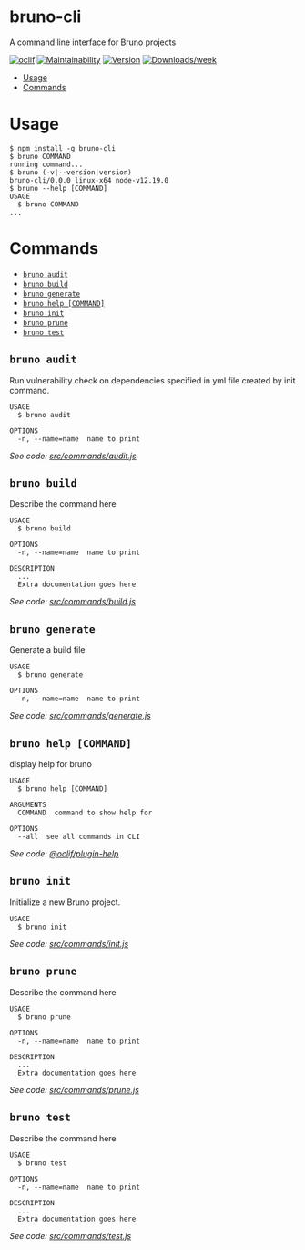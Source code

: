bruno-cli
=========

A command line interface for Bruno projects

[![oclif](https://img.shields.io/badge/cli-oclif-brightgreen.svg)](https://oclif.io)
[![Maintainability](https://api.codeclimate.com/v1/badges/8bfba664e7feb2821a9e/maintainability)](https://codeclimate.com/github/justws95/bruno-cli/maintainability)
[![Version](https://img.shields.io/npm/v/bruno-cli.svg)](https://npmjs.org/package/bruno-cli)
[![Downloads/week](https://img.shields.io/npm/dw/bruno-cli.svg)](https://npmjs.org/package/bruno-cli)


<!-- toc -->
* [Usage](#usage)
* [Commands](#commands)
<!-- tocstop -->
# Usage
<!-- usage -->
```sh-session
$ npm install -g bruno-cli
$ bruno COMMAND
running command...
$ bruno (-v|--version|version)
bruno-cli/0.0.0 linux-x64 node-v12.19.0
$ bruno --help [COMMAND]
USAGE
  $ bruno COMMAND
...
```
<!-- usagestop -->
# Commands
<!-- commands -->
* [`bruno audit`](#bruno-audit)
* [`bruno build`](#bruno-build)
* [`bruno generate`](#bruno-generate)
* [`bruno help [COMMAND]`](#bruno-help-command)
* [`bruno init`](#bruno-init)
* [`bruno prune`](#bruno-prune)
* [`bruno test`](#bruno-test)

## `bruno audit`

Run vulnerability check on dependencies specified in yml file created by init command.

```
USAGE
  $ bruno audit

OPTIONS
  -n, --name=name  name to print
```

_See code: [src/commands/audit.js](https://github.com/justws95/bruno-cli/blob/v0.0.0/src/commands/audit.js)_

## `bruno build`

Describe the command here

```
USAGE
  $ bruno build

OPTIONS
  -n, --name=name  name to print

DESCRIPTION
  ...
  Extra documentation goes here
```

_See code: [src/commands/build.js](https://github.com/justws95/bruno-cli/blob/v0.0.0/src/commands/build.js)_

## `bruno generate`

Generate a build file

```
USAGE
  $ bruno generate

OPTIONS
  -n, --name=name  name to print
```

_See code: [src/commands/generate.js](https://github.com/justws95/bruno-cli/blob/v0.0.0/src/commands/generate.js)_

## `bruno help [COMMAND]`

display help for bruno

```
USAGE
  $ bruno help [COMMAND]

ARGUMENTS
  COMMAND  command to show help for

OPTIONS
  --all  see all commands in CLI
```

_See code: [@oclif/plugin-help](https://github.com/oclif/plugin-help/blob/v3.2.1/src/commands/help.ts)_

## `bruno init`

Initialize a new Bruno project.

```
USAGE
  $ bruno init
```

_See code: [src/commands/init.js](https://github.com/justws95/bruno-cli/blob/v0.0.0/src/commands/init.js)_

## `bruno prune`

Describe the command here

```
USAGE
  $ bruno prune

OPTIONS
  -n, --name=name  name to print

DESCRIPTION
  ...
  Extra documentation goes here
```

_See code: [src/commands/prune.js](https://github.com/justws95/bruno-cli/blob/v0.0.0/src/commands/prune.js)_

## `bruno test`

Describe the command here

```
USAGE
  $ bruno test

OPTIONS
  -n, --name=name  name to print

DESCRIPTION
  ...
  Extra documentation goes here
```

_See code: [src/commands/test.js](https://github.com/justws95/bruno-cli/blob/v0.0.0/src/commands/test.js)_
<!-- commandsstop -->
